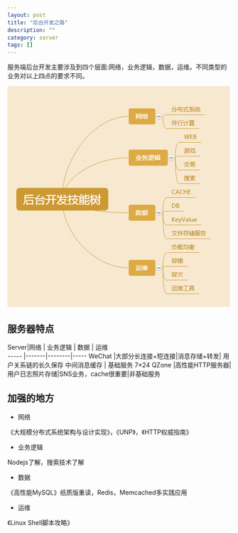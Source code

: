 ```yaml
---
layout: post
title: "后台开发之路"
description: ""
category: server
tags: []
---
```


服务端后台开发主要涉及到四个层面:网络，业务逻辑，数据，运维。不同类型的业务对以上四点的要求不同。

![图片](/assets/images/serverTree.png)

## 服务器特点

Server|网络       | 业务逻辑       | 数据 | 运维        
----- |-------|--------|-----
WeChat  |大部分长连接+短连接|消息存储+转发| 用户关系链的长久保存 中间消息缓存 | 基础服务 7×24
QZone |高性能HTTP服务器|用户日志照片存储|SNS业务，cache很重要|非基础服务

## 加强的地方

* 网络

《大规模分布式系统架构与设计实现》，《UNP》，《HTTP权威指南》

* 业务逻辑

Nodejs了解，搜索技术了解

* 数据

《高性能MySQL》纸质版重读，Redis，Memcached多实践应用

* 运维

《Linux Shell脚本攻略》

